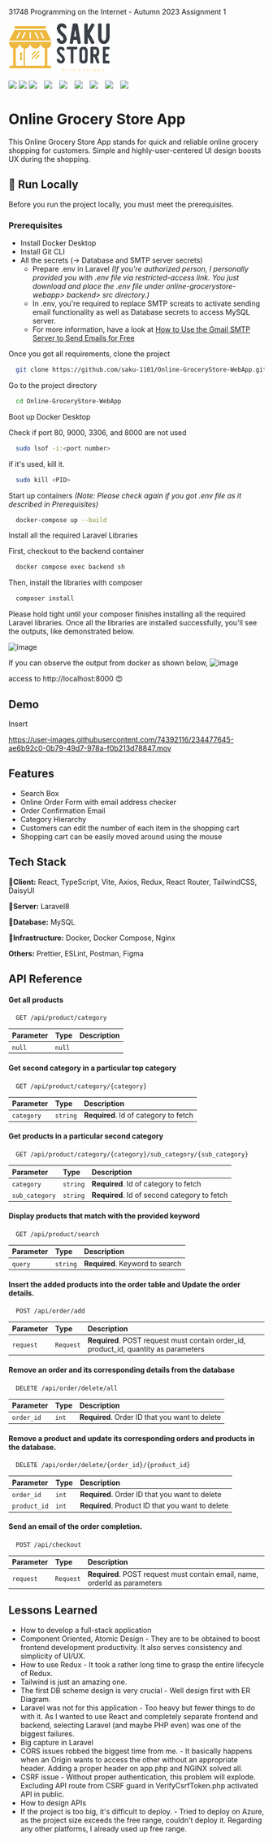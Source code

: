 31748 Programming on the Internet - Autumn 2023 Assignment 1

<img src="https://github.com/saku-1101/Online-GroceryStore-WebApp/blob/main/frontend/src/assets/StoreLogo-removebg.png?raw=true" width="200px">

<img src="https://img.shields.io/badge/-React-555.svg?logo=react&style=flat"> <img src="https://shields.io/badge/MySQL-lightgrey?logo=mysql&style=plastic&logoColor=white&labelColor=blue"> <img src="https://img.shields.io/badge/PHP-ccc.svg?logo=php&style=flat">　<img src="https://img.shields.io/badge/Javascript-276DC3.svg?logo=javascript&style=flat">　<img src="https://img.shields.io/badge/-TypeScript-007ACC.svg?logo=typescript&style=flat">　<img src="https://img.shields.io/badge/-CSS3-1572B6.svg?logo=css3&style=flat">　<img src="https://img.shields.io/badge/-HTML5-333.svg?logo=html5&style=flat">　<img src="https://img.shields.io/badge/-Nginx-bfcfcf.svg?logo=nginx&style=flat">　<img src="https://img.shields.io/badge/-Docker-EEE.svg?logo=docker&style=flat">


# Online Grocery Store App

This Online Grocery Store App stands for quick and reliable online grocery shopping for customers. Simple and highly-user-centered UI design boosts UX during the shopping.


## 🚀 Run Locally
Before you run the project locally, you must meet the prerequisites.
### Prerequisites
- Install Docker Desktop
- Install Git CLI
- All the secrets (-> Database and SMTP server secrets)
    - Prepare .env in Laravel *(If you're authorized person, I personally provided you with .env file via restricted-access link. You just download and place the .env file under online-grocerystore-webapp> backend> src directory.)*
    - In .env, you're required to replace SMTP screats to activate sending email functionality as well as Database secrets to access MySQL server.
    - For more information, have a look at [How to Use the Gmail SMTP Server to Send Emails for Free](https://kinsta.com/blog/gmail-smtp-server/)

Once you got all requirements, clone the project

```bash
  git clone https://github.com/saku-1101/Online-GroceryStore-WebApp.git
```

Go to the project directory

```bash
  cd Online-GroceryStore-WebApp
```
Boot up Docker Desktop

Check if port 80, 9000, 3306, and 8000 are not used
```bash
  sudo lsof -i:<port number>
```
if it's used, kill it.
```bash
  sudo kill <PID>
```
Start up containers *(Note: Please check again if you got .env file as it described in Prerequisites)*

```bash
  docker-compose up --build
```

Install all the required Laravel Libraries

First, checkout to the backend container
```bash
  docker compose exec backend sh
```
Then, install the libraries with composer
```bash
  composer install
```
Please hold tight until your composer finishes installing all the required Laravel libraries.
Once all the libraries are installed successfully, you'll see the outputs, like demonstrated below.

![image](https://user-images.githubusercontent.com/74392116/234470509-b82b2c56-343e-4ab5-a385-1075808c9cab.png)

If you can observe the output from docker as shown below, 
![image](https://user-images.githubusercontent.com/74392116/234479224-cfc5ae4e-9405-4596-9d49-1f891bccb78b.png)

access to http://localhost:8000 😍


## Demo

Insert 

https://user-images.githubusercontent.com/74392116/234477645-ae6b92c0-0b79-49d7-978a-f0b213d78847.mov


## Features

- Search Box
- Online Order Form with email address checker
- Order Confirmation Email
- Category Hierarchy
- Customers can edit the number of each item in the shopping cart
- Shopping cart can be easily moved around using the mouse



## Tech Stack

**🌼Client:** React, TypeScript, Vite, Axios, Redux, React Router, TailwindCSS, DaisyUI

**🦄Server:** Laravel8

**🐬Database:** MySQL

**🐳Infrastructure:** Docker, Docker Compose, Nginx

**Others:** Prettier, ESLint, Postman, Figma
## API Reference

#### Get all products

```http
  GET /api/product/category
```

| Parameter | Type     | Description                |
| :-------- | :------- | :------------------------- |
| `null` | `null` |  |

#### Get second category in a particular top category

```http
  GET /api/product/category/{category}
```

| Parameter | Type     | Description                       |
| :-------- | :------- | :-------------------------------- |
| `category`      | `string` | **Required**. Id of category to fetch |

#### Get products in a particular second category

```http
  GET /api/product/category/{category}/sub_category/{sub_category}
```

| Parameter | Type     | Description                       |
| :-------- | :------- | :-------------------------------- |
| `category`      | `string` | **Required**. Id of category to fetch |
| `sub_category`      | `string` | **Required**. Id of second category to fetch |

#### Display products that match with the provided keyword

```http
  GET /api/product/search
```

| Parameter | Type     | Description                       |
| :-------- | :------- | :-------------------------------- |
| `query`      | `string` | **Required**. Keyword to search |

#### Insert the added products into the order table and Update the order details.

```http
  POST /api/order/add
```

| Parameter | Type     | Description                       |
| :-------- | :------- | :-------------------------------- |
| `request`      | `Request` | **Required**. POST request must contain order_id, product_id, quantity as parameters |

#### Remove an order and its corresponding details from the database

```http
  DELETE /api/order/delete/all
```

| Parameter | Type     | Description                       |
| :-------- | :------- | :-------------------------------- |
| `order_id`      | `int` | **Required**. Order ID that you want to delete |

#### Remove a product and update its corresponding orders and products in the database.

```http
  DELETE /api/order/delete/{order_id}/{product_id}
```

| Parameter | Type     | Description                       |
| :-------- | :------- | :-------------------------------- |
| `order_id`      | `int` | **Required**. Order ID that you want to delete |
| `product_id`      | `int` | **Required**. Product ID that you want to delete |

#### Send an email of the order completion.

```http
  POST /api/checkout
```

| Parameter | Type     | Description                       |
| :-------- | :------- | :-------------------------------- |
| `request`      | `Request` | **Required**. POST request must contain email, name, orderId as parameters |



## Lessons Learned

- How to develop a full-stack application
- Component Oriented, Atomic Design - They are to be obtained to boost frontend development productivity. It also serves consistency and simplicity of UI/UX.
- How to use Redux - It took a rather long time to grasp the entire lifecycle of Redux.
- Tailwind is just an amazing one.
- The first DB scheme design is very crucial - Well design first with ER Diagram.
- Laravel was not for this application - Too heavy but fewer things to do with it. As I wanted to use React and completely separate frontend and backend, selecting Laravel (and maybe PHP even) was one of the biggest failures.
- Big capture in Laravel
- CORS issues robbed the biggest time from me. - It basically happens when an Origin wants to access the other without an appropriate header. Adding a proper header on app.php and NGINX solved all.
- CSRF issue - Without proper authentication, this problem will explode. Excluding API route from CSRF guard in VerifyCsrfToken.php activated API in public.
- How to design APIs
- If the project is too big, it's difficult to deploy. - Tried to deploy on Azure, as the project size exceeds the free range, couldn't deploy it. Regarding any other platforms, I already used up free range.
